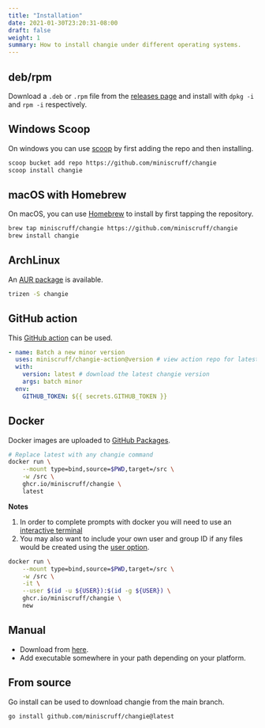 ```yaml
---
title: "Installation"
date: 2021-01-30T23:20:31-08:00
draft: false
weight: 1
summary: How to install changie under different operating systems.
---
```


## deb/rpm
Download a `.deb` or `.rpm` file from the [releases page](https://github.com/miniscruff/changie/releases)
and install with `dpkg -i` and `rpm -i` respectively.

## Windows Scoop
On windows you can use [scoop](https://scoop.sh/) by first adding the repo and then installing.
```sh
scoop bucket add repo https://github.com/miniscruff/changie
scoop install changie
```

## macOS with Homebrew

On macOS, you can use [Homebrew](https://brew.sh/) to install by first tapping
the repository.

```sh
brew tap miniscruff/changie https://github.com/miniscruff/changie
brew install changie
```

## ArchLinux
An [AUR package](https://aur.archlinux.org/packages/changie/) is available.

```sh
trizen -S changie
```

## GitHub action
This [GitHub action](https://github.com/miniscruff/changie-action) can be used.

```yaml
- name: Batch a new minor version
  uses: miniscruff/changie-action@version # view action repo for latest version
  with:
    version: latest # download the latest changie version
    args: batch minor
  env:
    GITHUB_TOKEN: ${{ secrets.GITHUB_TOKEN }}
```

## Docker
Docker images are uploaded to [GitHub Packages](https://github.com/miniscruff/changie/pkgs/container/changie).

```sh
# Replace latest with any changie command
docker run \
    --mount type=bind,source=$PWD,target=/src \
    -w /src \
    ghcr.io/miniscruff/changie \
    latest
```

**Notes**
1. In order to complete prompts with docker you will need to use an [interactive terminal](https://docs.docker.com/engine/reference/commandline/run/#assign-name-and-allocate-pseudo-tty---name--it)
1. You may also want to include your own user and group ID if any files would be created using the [user option](https://docs.docker.com/engine/reference/run/#user).

```sh
docker run \
    --mount type=bind,source=$PWD,target=/src \
    -w /src \
    -it \
    --user $(id -u ${USER}):$(id -g ${USER}) \
    ghcr.io/miniscruff/changie \
    new
```
## Manual
* Download from [here](https://github.com/miniscruff/changie/releases).
* Add executable somewhere in your path depending on your platform.

## From source
Go install can be used to download changie from the main branch.

```
go install github.com/miniscruff/changie@latest
```
